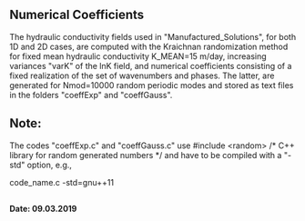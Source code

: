 ## Numerical Coefficients 

The hydraulic conductivity fields used in "Manufactured_Solutions", for both 1D and 2D cases, are computed with the
Kraichnan randomization method for fixed mean hydraulic conductivity K_MEAN=15 m/day, increasing variances "varK" 
of the lnK field, and numerical coefficients consisting of a fixed realization of the set of wavenumbers and phases.
The latter, are generated for Nmod=10000 random periodic modes and stored as text files in the folders "coeffExp" and
"coeffGauss".


## Note:
The codes "coeffExp.c" and "coeffGauss.c" use #include \<random\> /* C++ library for random generated numbers */ 
and have to be compiled with a "-std" option, e.g.,
  
code_name.c -std=gnu++11

##
#### Date: 09.03.2019
